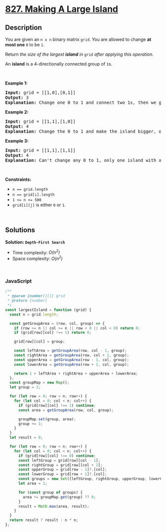 # [827. Making A Large Island](https://leetcode.com/problems/making-a-large-island)

## Description

<div class="elfjS" data-track-load="description_content"><p>You are given an <code>n x n</code> binary matrix <code>grid</code>. You are allowed to change <strong>at most one</strong> <code>0</code> to be <code>1</code>.</p>

<p>Return <em>the size of the largest <strong>island</strong> in</em> <code>grid</code> <em>after applying this operation</em>.</p>

<p>An <strong>island</strong> is a 4-directionally connected group of <code>1</code>s.</p>

<p>&nbsp;</p>
<p><strong class="example">Example 1:</strong></p>

<pre><strong>Input:</strong> grid = [[1,0],[0,1]]
<strong>Output:</strong> 3
<strong>Explanation:</strong> Change one 0 to 1 and connect two 1s, then we get an island with area = 3.
</pre>

<p><strong class="example">Example 2:</strong></p>

<pre><strong>Input:</strong> grid = [[1,1],[1,0]]
<strong>Output:</strong> 4
<strong>Explanation: </strong>Change the 0 to 1 and make the island bigger, only one island with area = 4.</pre>

<p><strong class="example">Example 3:</strong></p>

<pre><strong>Input:</strong> grid = [[1,1],[1,1]]
<strong>Output:</strong> 4
<strong>Explanation:</strong> Can't change any 0 to 1, only one island with area = 4.
</pre>

<p>&nbsp;</p>
<p><strong>Constraints:</strong></p>

<ul>
	<li><code>n == grid.length</code></li>
	<li><code>n == grid[i].length</code></li>
	<li><code>1 &lt;= n &lt;= 500</code></li>
	<li><code>grid[i][j]</code> is either <code>0</code> or <code>1</code>.</li>
</ul>
</div>

<p>&nbsp;</p>

## Solutions

**Solution: `Depth-First Search`**

- Time complexity: <em>O(n<sup>2</sup>)</em>
- Space complexity: <em>O(n<sup>2</sup>)</em>

<p>&nbsp;</p>

### **JavaScript**

```js
/**
 * @param {number[][]} grid
 * @return {number}
 */
const largestIsland = function (grid) {
  const n = grid.length;

  const getGroupArea = (row, col, group) => {
    if (row >= n || col >= n || row < 0 || col < 0) return 0;
    if (grid[row][col] !== 1) return 0;

    grid[row][col] = group;

    const leftArea = getGroupArea(row, col - 1, group);
    const rightArea = getGroupArea(row, col + 1, group);
    const upperArea = getGroupArea(row - 1, col, group);
    const lowerArea = getGroupArea(row + 1, col, group);

    return 1 + leftArea + rightArea + upperArea + lowerArea;
  };
  const groupMap = new Map();
  let group = 2;

  for (let row = 0; row < n; row++) {
    for (let col = 0; col < n; col++) {
      if (grid[row][col] !== 1) continue;
      const area = getGroupArea(row, col, group);

      groupMap.set(group, area);
      group += 1;
    }
  }
  let result = 0;

  for (let row = 0; row < n; row++) {
    for (let col = 0; col < n; col++) {
      if (grid[row][col] !== 0) continue;
      const leftGroup = grid[row][col - 1];
      const rightGroup = grid[row][col + 1];
      const upperGroup = grid[row - 1]?.[col];
      const lowerGroup = grid[row + 1]?.[col];
      const groups = new Set([leftGroup, rightGroup, upperGroup, lowerGroup]);
      let area = 1;

      for (const group of groups) {
        area += groupMap.get(group) ?? 0;
      }
      result = Math.max(area, result);
    }
  }
  return result ? result : n * n;
};
```
